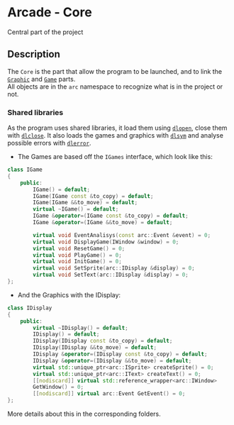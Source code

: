 # Arcade - Core
Central part of the project

## Description
The `Core` is the part that allow the program to be launched, and to link the [`Graphic`](https://github.com/Lukacms/Arcade/tree/main/Graphics) and [`Game`](https://github.com/Lukacms/Arcade/tree/main/Games) parts.\
All objects are in the `arc` namespace to recognize what is in the project or not.

### Shared libraries
As the program uses shared libraries, it load them using [`dlopen`](https://man7.org/linux/man-pages/man3/dlopen.3.html), close them with [`dlclose`](https://linux.die.net/man/3/dlclose). It also loads the games and graphics with [`dlsym`](https://linux.die.net/man/3/dlsym) and analyse possible errors with [`dlerror`](https://linux.die.net/man/3/dlsym).
* The Games are based off the `IGames` interface, which look like this:
```c++
class IGame
{
    public:
        IGame() = default;
        IGame(IGame const &to_copy) = default;
        IGame(IGame &&to_move) = default;
        virtual ~IGame() = default;
        IGame &operator=(IGame const &to_copy) = default;
        IGame &operator=(IGame &&to_move) = default;

        virtual void EventAnalisys(const arc::Event &event) = 0;
        virtual void DisplayGame(IWindow &window) = 0;
        virtual void ResetGame() = 0;
        virtual void PlayGame() = 0;
        virtual void InitGame() = 0;
        virtual void SetSprite(arc::IDisplay &display) = 0;
        virtual void SetText(arc::IDisplay &display) = 0;
};
```
* And the Graphics with the IDisplay:
```c++
class IDisplay
{
    public:
        virtual ~IDisplay() = default;
        IDisplay() = default;
        IDisplay(IDisplay const &to_copy) = default;
        IDisplay(IDisplay &&to_move) = default;
        IDisplay &operator=(IDisplay const &to_copy) = default;
        IDisplay &operator=(IDisplay &&to_move) = default;
        virtual std::unique_ptr<arc::ISprite> createSprite() = 0;
        virtual std::unique_ptr<arc::IText> createText() = 0;
        [[nodiscard]] virtual std::reference_wrapper<arc::IWindow>
        GetWindow() = 0;
        [[nodiscard]] virtual arc::Event GetEvent() = 0;
};
```

More details about this in the corresponding folders.
